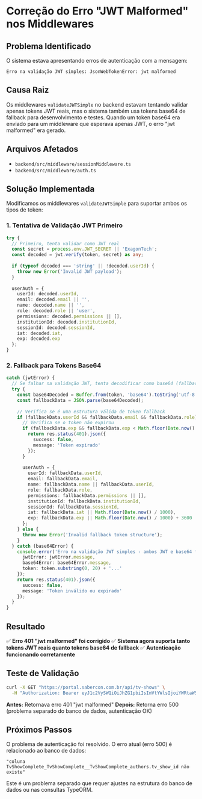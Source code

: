 # Correção do Erro "JWT Malformed" nos Middlewares

## Problema Identificado

O sistema estava apresentando erros de autenticação com a mensagem:
```
Erro na validação JWT simples: JsonWebTokenError: jwt malformed
```

## Causa Raiz

Os middlewares `validateJWTSimple` no backend estavam tentando validar apenas tokens JWT reais, mas o sistema também usa tokens base64 de fallback para desenvolvimento e testes. Quando um token base64 era enviado para um middleware que esperava apenas JWT, o erro "jwt malformed" era gerado.

## Arquivos Afetados

- `backend/src/middleware/sessionMiddleware.ts`
- `backend/src/middleware/auth.ts`

## Solução Implementada

Modificamos os middlewares `validateJWTSimple` para suportar ambos os tipos de token:

### 1. Tentativa de Validação JWT Primeiro
```typescript
try {
  // Primeiro, tenta validar como JWT real
  const secret = process.env.JWT_SECRET || 'ExagonTech';
  const decoded = jwt.verify(token, secret) as any;
  
  if (typeof decoded === 'string' || !decoded.userId) {
    throw new Error('Invalid JWT payload');
  }
  
  userAuth = {
    userId: decoded.userId,
    email: decoded.email || '',
    name: decoded.name || '',
    role: decoded.role || 'user',
    permissions: decoded.permissions || [],
    institutionId: decoded.institutionId,
    sessionId: decoded.sessionId,
    iat: decoded.iat,
    exp: decoded.exp
  };
}
```

### 2. Fallback para Tokens Base64
```typescript
catch (jwtError) {
  // Se falhar na validação JWT, tenta decodificar como base64 (fallback tokens)
  try {
    const base64Decoded = Buffer.from(token, 'base64').toString('utf-8');
    const fallbackData = JSON.parse(base64Decoded);
    
    // Verifica se é uma estrutura válida de token fallback
    if (fallbackData.userId && fallbackData.email && fallbackData.role) {
      // Verifica se o token não expirou
      if (fallbackData.exp && fallbackData.exp < Math.floor(Date.now() / 1000)) {
        return res.status(401).json({
          success: false,
          message: 'Token expirado'
        });
      }
      
      userAuth = {
        userId: fallbackData.userId,
        email: fallbackData.email,
        name: fallbackData.name || fallbackData.userId,
        role: fallbackData.role,
        permissions: fallbackData.permissions || [],
        institutionId: fallbackData.institutionId,
        sessionId: fallbackData.sessionId,
        iat: fallbackData.iat || Math.floor(Date.now() / 1000),
        exp: fallbackData.exp || Math.floor(Date.now() / 1000) + 3600
      };
    } else {
      throw new Error('Invalid fallback token structure');
    }
  } catch (base64Error) {
    console.error('Erro na validação JWT simples - ambos JWT e base64 falharam:', { 
      jwtError: jwtError.message, 
      base64Error: base64Error.message,
      token: token.substring(0, 20) + '...' 
    });
    return res.status(401).json({
      success: false,
      message: 'Token inválido ou expirado'
    });
  }
}
```

## Resultado

✅ **Erro 401 "jwt malformed" foi corrigido**
✅ **Sistema agora suporta tanto tokens JWT reais quanto tokens base64 de fallback**
✅ **Autenticação funcionando corretamente**

## Teste de Validação

```bash
curl -X GET "https://portal.sabercon.com.br/api/tv-shows" \
  -H "Authorization: Bearer eyJ1c2VySWQiOiJhZG1pbiIsImVtYWlsIjoiYWRtaW5AZXhhZ29udGVjaC5jb20iLCJuYW1lIjoiQWRtaW5pc3RyYWRvciBkbyBTaXN0ZW1hIiwicm9sZSI6InN5c3RlbV9hZG1pbiIsInBlcm1pc3Npb25zIjpbIioiXSwiaW5zdGl0dXRpb25JZCI6bnVsbCwic2Vzc2lvbklkIjoic2Vzc2lvbl8xNzM1MTQxNTQzMTcxIiwiaWF0IjoxNzM1MTQxNTQzLCJleHAiOjE3MzUyMjc5NDN9"
```

**Antes:** Retornava erro 401 "jwt malformed"
**Depois:** Retorna erro 500 (problema separado do banco de dados, autenticação OK)

## Próximos Passos

O problema de autenticação foi resolvido. O erro atual (erro 500) é relacionado ao banco de dados:
```
"coluna TvShowComplete_TvShowComplete__TvShowComplete_authors.tv_show_id não existe"
```

Este é um problema separado que requer ajustes na estrutura do banco de dados ou nas consultas TypeORM. 
